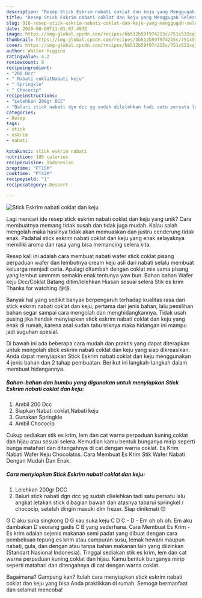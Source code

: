 ```yaml
---
description: "Resep Stick Eskrim nabati coklat dan keju yang Menggugah Selera"
title: "Resep Stick Eskrim nabati coklat dan keju yang Menggugah Selera"
slug: 916-resep-stick-eskrim-nabati-coklat-dan-keju-yang-menggugah-selera
date: 2020-08-08T11:01:07.493Z
image: https://img-global.cpcdn.com/recipes/bb512b59f974215c/751x532cq70/stick-eskrim-nabati-coklat-dan-keju-foto-resep-utama.jpg
thumbnail: https://img-global.cpcdn.com/recipes/bb512b59f974215c/751x532cq70/stick-eskrim-nabati-coklat-dan-keju-foto-resep-utama.jpg
cover: https://img-global.cpcdn.com/recipes/bb512b59f974215c/751x532cq70/stick-eskrim-nabati-coklat-dan-keju-foto-resep-utama.jpg
author: Walter Higgins
ratingvalue: 4.2
reviewcount: 9
recipeingredient:
- "200 Dcc"
- " Nabati coklatNabati keju"
- " Springkle"
- " Chococip"
recipeinstructions:
- "Lelehkan 200gr DCC"
- "Baluri stick nabati dgn dcc yg sudah dilelehkan tadi satu persatu lalu angkat letakan stick dibagian bawah dan atasnya tabarui springkel / chococip, setelah dingin masuki dlm frezer. Siap dinikmati 😊"
categories:
- Resep
tags:
- stick
- eskrim
- nabati

katakunci: stick eskrim nabati 
nutrition: 105 calories
recipecuisine: Indonesian
preptime: "PT15M"
cooktime: "PT42M"
recipeyield: "1"
recipecategory: Dessert

---
```



![Stick Eskrim nabati coklat dan keju](https://img-global.cpcdn.com/recipes/bb512b59f974215c/751x532cq70/stick-eskrim-nabati-coklat-dan-keju-foto-resep-utama.jpg)

Lagi mencari ide resep stick eskrim nabati coklat dan keju yang unik? Cara membuatnya memang tidak susah dan tidak juga mudah. Kalau salah mengolah maka hasilnya tidak akan memuaskan dan justru cenderung tidak enak. Padahal stick eskrim nabati coklat dan keju yang enak selayaknya memiliki aroma dan rasa yang bisa memancing selera kita.

Resep kali ini adalah cara membuat nabati wafer stick coklat pisang perpaduan wafer dan lembutnya cream keju asli dari nabati selalu membuat keluarga menjadi ceria. Apalagi ditambah dengan coklat mix sama pisang yang lembut ummmm semakin enak tentunya yaw bun. Bahan bahan Wafer keju Dcc/Coklat Batang ditim/lelehkan Hiasan sesuai selera Stik es krim Thanks for watching 😘😘.

Banyak hal yang sedikit banyak berpengaruh terhadap kualitas rasa dari stick eskrim nabati coklat dan keju, pertama dari jenis bahan, lalu pemilihan bahan segar sampai cara mengolah dan menghidangkannya. Tidak usah pusing jika hendak menyiapkan stick eskrim nabati coklat dan keju yang enak di rumah, karena asal sudah tahu triknya maka hidangan ini mampu jadi suguhan spesial.


Di bawah ini ada beberapa cara mudah dan praktis yang dapat diterapkan untuk mengolah stick eskrim nabati coklat dan keju yang siap dikreasikan. Anda dapat menyiapkan Stick Eskrim nabati coklat dan keju menggunakan 4 jenis bahan dan 2 tahap pembuatan. Berikut ini langkah-langkah dalam membuat hidangannya.

<!--inarticleads1-->

##### Bahan-bahan dan bumbu yang digunakan untuk menyiapkan Stick Eskrim nabati coklat dan keju:

1. Ambil 200 Dcc
1. Siapkan  Nabati coklat,Nabati keju
1. Gunakan  Springkle
1. Ambil  Chococip


Cukup sediakan stik es krim, lem dan cat warna perpaduan kuning,coklat dan hijau atau sesuai selera. Kemudian kamu bentuk bunganya mirip seperti bunga matahari dan ditengahnya di cat dengan warna coklat. Es Krim Nabati Wafer Keju Chocolatos. Cara Membuat Es Krim Stik Wafer Nabati Dengan Mudah Dan Enak. 

<!--inarticleads2-->

##### Cara menyiapkan Stick Eskrim nabati coklat dan keju:

1. Lelehkan 200gr DCC
1. Baluri stick nabati dgn dcc yg sudah dilelehkan tadi satu persatu lalu angkat letakan stick dibagian bawah dan atasnya tabarui springkel / chococip, setelah dingin masuki dlm frezer. Siap dinikmati 😊


G C aku suka singkong D G kau suka keju C D C - D - Em oh.oh.oh. Em aku dambakan D seorang gadis C B yang sederhana. Cara Membuat Es Krim - Es krim adalah sejenis makanan semi padat yang dibuat dengan cara pembekuan tepung es krim atau campuran susu, lemak hewani maupun nabati, gula, dan dengan atau tanpa bahan makanan lain yang diizinkan (Standart Nasional Indonesia). Tinggal sediakan stik es krim, lem dan cat warna perpaduan kuning,coklat dan hijau. Kamu bentuk bunganya mirip seperti matahari dan ditengahnya di cat dengan warna coklat. 

Bagaimana? Gampang kan? Itulah cara menyiapkan stick eskrim nabati coklat dan keju yang bisa Anda praktikkan di rumah. Semoga bermanfaat dan selamat mencoba!
